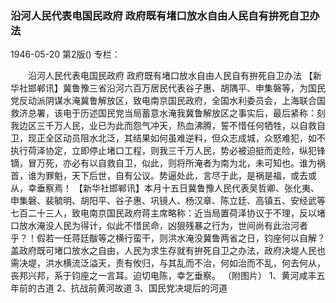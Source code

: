 ### 沿河人民代表电国民政府  政府既有堵口放水自由人民自有拚死自卫办法

1946-05-20
第2版()
专栏：

　　沿河人民代表电国民政府
    政府既有堵口放水自由人民自有拚死自卫办法
    【新华社邯郸讯】冀鲁豫三省沿河六百万居民代表谷子惠、胡隅平、申集磐等，为国民党反动派阴谋水淹冀鲁解放区，致电南京国民政府，全国水利委员会，上海联合国救济总署，该电于历述国民党当局蓄意水淹我冀鲁解放区之事实后，最后紧称：刻我边区三千万人民，业已为此而怨气冲天，热血沸腾，誓不惜任何牺牲，以自救自卫，现正全区动员阻水北泛，其结果如何虽难逆料，但众志成城，众怒难犯，如不执行荷泽协定，立即停止堵口工程，则我三千万人民，势必被迫挺而走险，纵犯锋镝，冒万死，亦必有以自救自卫，似此，则将所淹者为南为北，未可知也。谁为祸首，谁为罪魁，天下后世，自有公议。势逼处此，言尽于此，是祸是福，或去或从，幸垂察焉！
    【新华社邯郸讯】本月十五日冀鲁豫人民代表吴哲卿、张化夷、申集磐、裴毓明、胡阳平、谷子惠、巩镜人、杨汉章、陈立廷、高镇五、安经武等七百二十三人，致电南京国民政府蒋主席略称：近当局置荷泽协议于不理，反以堵口放水淹没人民为得计，似此不惜民命，凶狠残暴之行为，世间尚有此治河者乎？！假若一任蒋廷黻等之横行蛮干，则洪水淹没冀鲁两省之日，钧座何以自解？盖政府既可堵口放水之自由，人民为求生存就有拚死自卫之办法，政府决堤人民也需决堤，洪水横流泛溢天，责有攸归，与其乱而不治，何如治而不乱，何去何从，丧邦兴邦，系于钧座之一言耳。迫切电陈，幸乞垂察。    （附图片）
    1、黄河咸丰五年前的古道
    2、抗战前黄河故道
    3、国民党决堤后的河道
